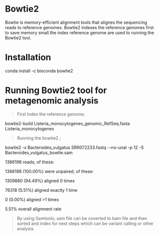 # Bowtie2

Bowtie is memory-efficient alignment tools that alignes the sequencing reads to reference genomes. Bowtie2 indexes the reference genomes first to save memory small.the index reference genome are used to running the Bowtie2 tool.

# Installation

conda install -c bioconda bowtie2

# Running Bowtie2 tool for metagenomic analysis

> First Index the reference genome;

bowtie2-build Listeria_monocytogenes_genomic_RefSeq.fasta Listeria_monocytogenes

> Running the bowtie2 ;

bowtie2 -x Bacteroides_vulgatus SRR072233.fastq --no-unal -p 12 -S Bacteroides_vulgatus_bowtie.sam

1386198 reads; of these:

1386198 (100.00%) were unpaired; of these:

1309880 (94.49%) aligned 0 times

76318 (5.51%) aligned exactly 1 time

0 (0.00%) aligned >1 times

5.51% overall alignment rate

> By using Samtools; sam file can be coverted to bam file and then sorted and index for next steps which can be variant calling or other analysis.
